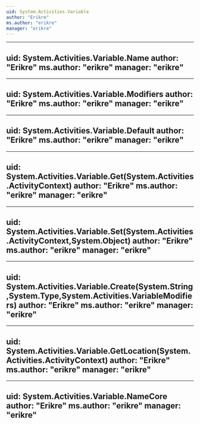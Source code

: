 ```yaml
---
uid: System.Activities.Variable
author: "Erikre"
ms.author: "erikre"
manager: "erikre"
---
```


---
uid: System.Activities.Variable.Name
author: "Erikre"
ms.author: "erikre"
manager: "erikre"
---

---
uid: System.Activities.Variable.Modifiers
author: "Erikre"
ms.author: "erikre"
manager: "erikre"
---

---
uid: System.Activities.Variable.Default
author: "Erikre"
ms.author: "erikre"
manager: "erikre"
---

---
uid: System.Activities.Variable.Get(System.Activities.ActivityContext)
author: "Erikre"
ms.author: "erikre"
manager: "erikre"
---

---
uid: System.Activities.Variable.Set(System.Activities.ActivityContext,System.Object)
author: "Erikre"
ms.author: "erikre"
manager: "erikre"
---

---
uid: System.Activities.Variable.Create(System.String,System.Type,System.Activities.VariableModifiers)
author: "Erikre"
ms.author: "erikre"
manager: "erikre"
---

---
uid: System.Activities.Variable.GetLocation(System.Activities.ActivityContext)
author: "Erikre"
ms.author: "erikre"
manager: "erikre"
---

---
uid: System.Activities.Variable.NameCore
author: "Erikre"
ms.author: "erikre"
manager: "erikre"
---
